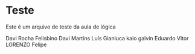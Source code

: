 # Teste
Este é um arquivo de teste da aula de lógica

Davi Rocha Felisbino
Davi Martins
Luís
Gianluca
kaio galvin
Eduardo
Vitor
LORENZO
Felipe

